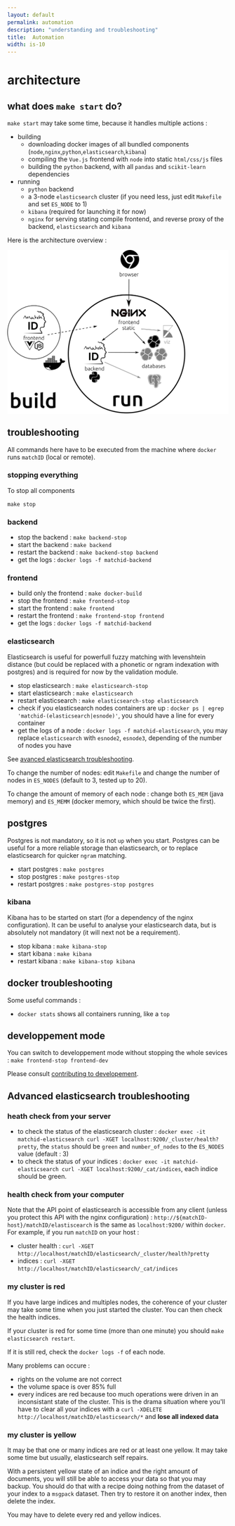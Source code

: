 ```yaml
---
layout: default
permalink: automation
description: "understanding and troubleshooting"
title:  Automation
width: is-10
---
```


# architecture

## what does `make start` do? 

`make start` may take some time, because it handles multiple actions : 

- building
  - downloading docker images of all bundled components (`node`,`nginx`,`python`,`elasticsearch`,`kibana`)
  - compiling the `Vue.js` frontend with `node` into static `html/css/js` files
  - building the `python` backend, with all `pandas` and `scikit-learn` dependencies
- running
  - `python` backend
  - a 3-node `elasticsearch` cluster (if you need less, just edit `Makefile` and set `ES_NODE` to 1)
  -  `kibana` (required for launching it for now)
  - `nginx` for serving stating compile frontend, and reverse proxy of the backend, `elasticsearch` and `kibana`

Here is the architecture overview :

<div class="columns is-centered">
<img class="column is-half is-narrow" src="assets/images/matchid_architecture.png" alt="matchID architecture">                                                                                                                             </div>

## troubleshooting

All commands here have to be executed from the machine where `docker` runs `matchID` (local or remote).

### stopping everything

To stop all components

```
make stop
```
### backend

- stop the backend : `make backend-stop`
- start the backend : `make backend`
- restart the backend : `make backend-stop backend`
- get the logs : `docker logs -f matchid-backend`

### frontend

- build only the frontend : `make docker-build`
- stop the frontend : `make frontend-stop`
- start the frontend : `make frontend`
- restart the frontend : `make frontend-stop frontend` 
- get the logs : `docker logs -f matchid-backend`


### elasticsearch

Elasticsearch is useful for powerfull fuzzy matching with levenshtein distance (but could be replaced with a phonetic or ngram indexation with postgres) and is required for now by the validation module.

- stop elasticsearch : `make elasticsearch-stop`
- start elasticsearch : `make elasticsearch`
- restart elasticsearch : `make elasticsearch-stop elasticsearch`
- check if you elasticsearch nodes containers are up : `docker ps | egrep 'matchid-(elasticsearch|esnode)'`, you should have a line for every container
- get the logs of a node : `docker logs -f matchid-elasticsearch`, you may replace `elasticsearch` with `esnode2`, `esnode3`, depending of the number of nodes you have

See [avanced elasticsearch troubleshooting](#avanced-elasticearch-troubleshooting).

To change the number of nodes: edit `Makefile` and change the number of nodes in `ES_NODES` (default to 3, tested up to 20).

To change the amount of memory of each node : change both `ES_MEM` (java memory) and `ES_MEMM` (docker memory, which should be twice the first).

## postgres

Postgres is not mandatory, so it is not `up` when you start. Postgres can be useful for a more reliable storage than elasticsearch, or to replace elasticsearch for quicker `ngram` matching.

- start postgres : `make postgres`
- stop postgres : `make postgres-stop`
- restart postgres : `make postgres-stop postgres`

### kibana

Kibana has to be started on start (for a dependency of the nginx configuration). It can be useful to analyse your elasticsearch data, but is absolutely not mandatory (it will next not be a requirement).

- stop kibana : `make kibana-stop`
- start kibana : `make kibana`
- restart kibana : `make kibana-stop kibana`

## docker troubleshooting

Some useful commands : 

- `docker stats` shows all containers running, like a `top`

## developpement mode

You can switch to developpement mode without stopping the whole sevices : `make frontend-stop frontend-dev`

Please consult [contributing to developement](/dev).

## Advanced elasticsearch troubleshooting

### heath check from your server

- to check the status of the elasticsearch cluster : `docker exec -it matchid-elasticsearch curl -XGET localhost:9200/_cluster/health?pretty`,  the `status` should be `green` and `number_of_nodes` to the `ES_NODES` value (default : 3)
- to check the status of your indices : `docker exec -it matchid-elasticsearch curl -XGET localhost:9200/_cat/indices`, each indice should be green.

### health check from your computer

Note that the API point of elasticsearch is accessible from any client (unless you protect this API with the nginx configuration) : `http://${matchID-host}/matchID/elastiscearch` is the same as `localhost:9200/` within `docker`. For example, if you run `matchID` on your host :

- cluster health : `curl -XGET http://localhost/matchID/elasticsearch/_cluster/health?pretty`
- indices : `curl -XGET http://localhost/matchID/elasticsearch/_cat/indices`

### my cluster is red

If you have large indices and multiples nodes, the coherence of your cluster may take some time when you just started the cluster. You can then check the health indices.

If your cluster is red for some time (more than one minute) you should `make elasticsearch restart`.

If it is still red, check the `docker logs -f` of each node.

Many problems can occure :

- rights on the volume are not correct
- the volume space is over 85% full
- every indices are red because too much operations were driven in an inconsistant state of the cluster. This is the drama situation where you'll have to clear all your indices with a `curl -XDELETE http://localhost/matchID/elasticsearch/*` and **lose all indexed data**

### my cluster is yellow

It may be that one or many indices are red or at least one yellow. It may take some time but usually, elasticsearch self repairs.

With a persistent yellow state of an indice and the right amount of documents, you will still be able to access your data so that you may backup. You should do that with a recipe doing nothing from the dataset of your index to a `msgpack` dataset. Then try to restore it on another index, then delete the index.

You may have to delete every red and yellow indices.







